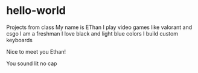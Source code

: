 # hello-world
Projects from class 
My name is EThan 
I play video games like valorant and csgo 
I am a freshman 
I love black and light blue colors
I build custom keyboards

Nice to meet you Ethan!

You sound lit no cap
